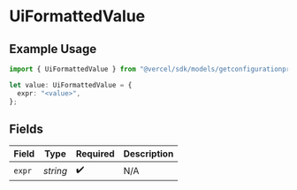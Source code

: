 # UiFormattedValue

## Example Usage

```typescript
import { UiFormattedValue } from "@vercel/sdk/models/getconfigurationproductsop.js";

let value: UiFormattedValue = {
  expr: "<value>",
};
```

## Fields

| Field              | Type               | Required           | Description        |
| ------------------ | ------------------ | ------------------ | ------------------ |
| `expr`             | *string*           | :heavy_check_mark: | N/A                |